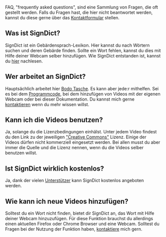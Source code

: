 FAQ, "frequently asked questions", sind eine Sammlung
von Fragen, die oft gestellt werden. Falls du Fragen hast,
die hier nicht beantwortet werden, kannst du diese
gerne über das [Kontaktformular](https://signdict.org/contact) stellen.

## Was ist SignDict?

SignDict ist ein Gebärdensprach-Lexikon. Hier kannst
du nach Wörtern suchen und deren Gebärde finden. Sollte
ein Wort fehlen, kannst du dies mit Hilfe deiner Webcam
selber hinzufügen. Wie SignDict entstanden ist, kannst
du [hier](https://signdict.org/about) nachlesen.

## Wer arbeitet an SignDict?

Hauptsächlich arbeitet hier [Bodo Tasche](http://bodo.tasche.me). Es
kann aber jede:r mithelfen. Sei es bei dem [Programmcode](https://github.com/signdict/website),
bei dem hinzufügen von Videos mit der eigenen Webcam oder bei dieser
Dokumentation. Du kannst mich gerne [kontaktieren](https://signdict.org/contact) wenn
du mehr wissen willst.

## Kann ich die Videos benutzen?

Ja, solange du die Lizenzbedingungen einhälst. Unter jedem Video findest
du den Link zu der jeweiligen ["Creative Commons"](http://creativecommons.org/) Lizenz.
Einige der Videos dürfen nicht kommerziell eingesetzt werden. Bei allen musst
du aber immer die Quelle und die Lizenz nennen, wenn du die Videos selber
benutzen willst.

## Ist SignDict wirklich kostenlos?

Ja, dank der vielen [Unterstützer](https://signdict.org/supporter) kann
SignDict kostenlos angeboten werden.

## Wie kann ich neue Videos hinzufügen?

Solltest du ein Wort nicht finden, bietet dir SignDict an, das Wort
mit Hilfe deiner Webcam hinzuzufügen. Für diese Funktion brauchst du
allerdings einen aktuellen Firefox oder Chrome Browser und eine Webcam.
Solltest du Fragen bei der Nutzung der Funktion haben, [kontaktiere](http://creativecommons.org/)
mich gern.
